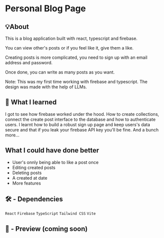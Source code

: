 # Personal Blog Page

## 💡About
This is a blog application built with react, typescript and firebase. 

You can view other's posts or if you feel like it, give them a like.

Creating posts is more complicated, you need to sign up with an email address and password. 

Once done, you can write as many posts as you want.

Note: This was my first time working with firebase and typescript. The design was made with the help of LLMs.

## 🧠 What I learned
I got to see how firebase worked under the hood. How to create collections, connect the create post interface to the database and how to authenticate users. I learnt how to build a robust sign up page and keep users's data secure and that if you leak your firebase API key you'll be fine. And a bunch more...

## What I could have done better
- User's onnly being able to like a post once
- Editing created posts
- Deleting posts
- A created at date
- More features

## 🛠️ - Dependencies

```React```
```Firebase```
```TypeScript```
```Tailwind CSS```
```Vite```

## 🎥 - Preview (coming soon)
